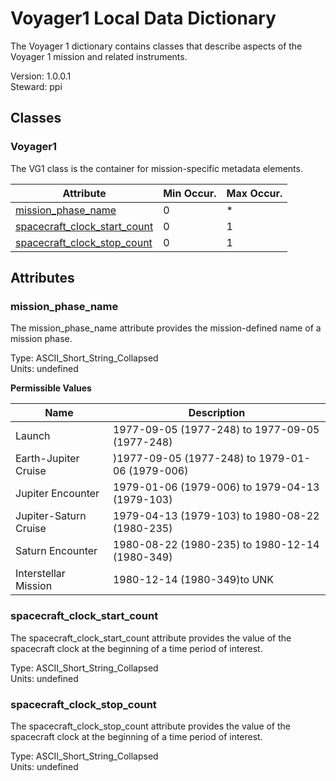 # Voyager1 Local Data Dictionary

The Voyager 1 dictionary contains classes that describe aspects of the Voyager 1 mission and related instruments.

Version: 1.0.0.1  
Steward: ppi

## Classes

### Voyager1
The VG1 class is the container for mission-specific metadata elements.

Attribute    | Min Occur. | Max Occur.
------------ | ---------- | -----------
[mission_phase_name](#mission_phase_name) | 0 | *
[spacecraft_clock_start_count](#spacecraft_clock_start_count) | 0 | 1
[spacecraft_clock_stop_count](#spacecraft_clock_stop_count) | 0 | 1
## Attributes


### mission_phase_name
The mission_phase_name attribute provides the mission-defined name of a mission phase.

Type: ASCII_Short_String_Collapsed  
Units: undefined  

**Permissible Values**

Name                                    | Description
--------------------------------------- | ----------------------------
Launch | 1977-09-05 (1977-248) to 1977-09-05 (1977-248)
Earth-Jupiter Cruise | )1977-09-05 (1977-248) to 1979-01-06 (1979-006)
Jupiter Encounter | 1979-01-06 (1979-006) to 1979-04-13 (1979-103)
Jupiter-Saturn Cruise | 1979-04-13 (1979-103) to 1980-08-22 (1980-235)
Saturn Encounter | 1980-08-22 (1980-235) to 1980-12-14 (1980-349)
Interstellar Mission | 1980-12-14 (1980-349)to UNK


### spacecraft_clock_start_count
The spacecraft_clock_start_count attribute provides the value 
		of the spacecraft clock at the beginning of a time period of 
		interest.

Type: ASCII_Short_String_Collapsed  
Units: undefined  



### spacecraft_clock_stop_count
The spacecraft_clock_stop_count attribute provides the value of the spacecraft 
		clock at the beginning of a time period of interest.

Type: ASCII_Short_String_Collapsed  
Units: undefined  


